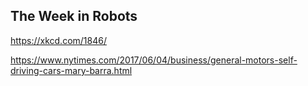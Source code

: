 ## The Week in Robots

https://xkcd.com/1846/

https://www.nytimes.com/2017/06/04/business/general-motors-self-driving-cars-mary-barra.html
